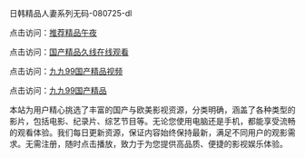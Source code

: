 日韩精品人妻系列无码-080725-dl

点击访问：<a href="https://heiliaoxwd5i8.pages.dev">推荐精品午夜</a>

点击访问：<a href="https://heiliaowzu4ur.pages.dev">国产精品久线在线观看</a>

点击访问：<a href="https://heiliaozj3tjd.pages.dev">九九99国产精品视频</a>

点击访问：<a href="https://heiliaoe8ajia.pages.dev">九九99国产精品</a>

本站为用户精心挑选了丰富的国产与欧美影视资源，分类明确，涵盖了各种类型的影片，包括电影、纪录片、综艺节目等。无论您使用电脑还是手机，都能享受流畅的观看体验。我们每日更新资源，保证内容始终保持最新，满足不同用户的观影需求。无需注册，随时点击播放，致力于为您提供高品质、便捷的影视娱乐体验。

<span style="display:none;">[Canonical link](https://github.com/ki08072025/ki06 ）</span>
